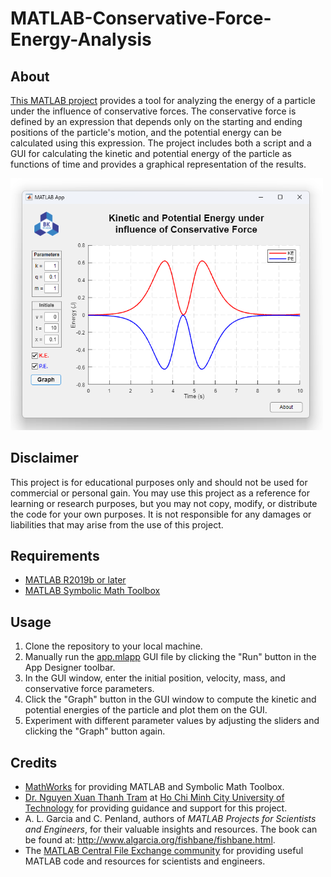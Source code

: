 # MATLAB-Conservative-Force-Energy-Analysis

## About

[This MATLAB project](https://github.com/datdadev/MATLAB-Conservative-Force-Energy-Analysis/blob/main/pdfs/topic.pdf) provides a tool for analyzing the energy of a particle under the influence of conservative forces. The conservative force is defined by an expression that depends only on the starting and ending positions of the particle's motion, and the potential energy can be calculated using this expression. The project includes both a script and a GUI for calculating the kinetic and potential energy of the particle as functions of time and provides a graphical representation of the results.

<img src="images/preview.png" width="500">

## Disclaimer

This project is for educational purposes only and should not be used for commercial or personal gain. You may use this project as a reference for learning or research purposes, but you may not copy, modify, or distribute the code for your own purposes. It is not responsible for any damages or liabilities that may arise from the use of this project.

## Requirements

- [MATLAB R2019b or later](https://www.mathworks.com/products/matlab.html)
- [MATLAB Symbolic Math Toolbox](https://www.mathworks.com/products/symbolic.html)

## Usage

1. Clone the repository to your local machine.
2. Manually run the [app.mlapp](https://github.com/datdadev/MATLAB-Conservative-Force-Energy-Analysis/blob/main/app.mlapp) GUI file by clicking the "Run" button in the App Designer toolbar.
3. In the GUI window, enter the initial position, velocity, mass, and conservative force parameters.
4. Click the "Graph" button in the GUI window to compute the kinetic and potential energies of the particle and plot them on the GUI.
5. Experiment with different parameter values by adjusting the sliders and clicking the "Graph" button again.

## Credits

- [MathWorks](https://www.mathworks.com/) for providing MATLAB and Symbolic Math Toolbox.
- [Dr. Nguyen Xuan Thanh Tram](https://fas.hcmut.edu.vn/personnel/nxttram) at [Ho Chi Minh City University of Technology](https://hcmut.edu.vn) for providing guidance and support for this project.
- A. L. Garcia and C. Penland, authors of *MATLAB Projects for Scientists and Engineers*, for their valuable insights and resources. The book can be found at: http://www.algarcia.org/fishbane/fishbane.html.
- The [MATLAB Central File Exchange community](https://www.mathworks.com/matlabcentral/fileexchange/2268-projects-for-scientists-and-engineers) for providing useful MATLAB code and resources for scientists and engineers.
